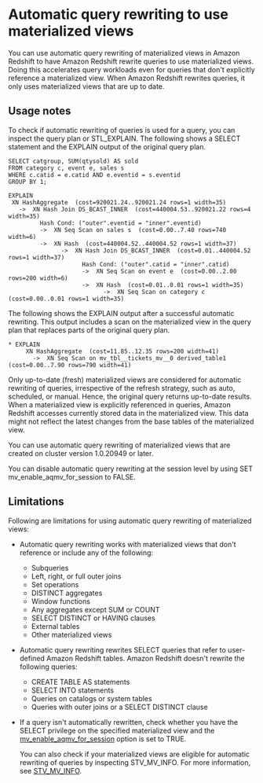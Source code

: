 # Automatic query rewriting to use materialized views<a name="materialized-view-auto-rewrite"></a>

You can use automatic query rewriting of materialized views in Amazon Redshift to have Amazon Redshift rewrite queries to use materialized views\. Doing this accelerates query workloads even for queries that don't explicitly reference a materialized view\. When Amazon Redshift rewrites queries, it only uses materialized views that are up to date\.

## Usage notes<a name="mv_auto-rewrite_usage"></a>

To check if automatic rewriting of queries is used for a query, you can inspect the query plan or STL\_EXPLAIN\. The following shows a SELECT statement and the EXPLAIN output of the original query plan\.

```
SELECT catgroup, SUM(qtysold) AS sold
FROM category c, event e, sales s
WHERE c.catid = e.catid AND e.eventid = s.eventid
GROUP BY 1;

EXPLAIN 
 XN HashAggregate  (cost=920021.24..920021.24 rows=1 width=35)
   ->  XN Hash Join DS_BCAST_INNER  (cost=440004.53..920021.22 rows=4 width=35)
         Hash Cond: ("outer".eventid = "inner".eventid)
         ->  XN Seq Scan on sales s  (cost=0.00..7.40 rows=740 width=6)
         ->  XN Hash  (cost=440004.52..440004.52 rows=1 width=37)
               ->  XN Hash Join DS_BCAST_INNER  (cost=0.01..440004.52 rows=1 width=37)
                     Hash Cond: ("outer".catid = "inner".catid)
                     ->  XN Seq Scan on event e  (cost=0.00..2.00 rows=200 width=6)
                     ->  XN Hash  (cost=0.01..0.01 rows=1 width=35)
                           ->  XN Seq Scan on category c  (cost=0.00..0.01 rows=1 width=35)
```

The following shows the EXPLAIN output after a successful automatic rewriting\. This output includes a scan on the materialized view in the query plan that replaces parts of the original query plan\. 

```
* EXPLAIN 
     XN HashAggregate  (cost=11.85..12.35 rows=200 width=41)
       ->  XN Seq Scan on mv_tbl__tickets_mv__0 derived_table1  (cost=0.00..7.90 rows=790 width=41)
```

Only up\-to\-date \(fresh\) materialized views are considered for automatic rewriting of queries, irrespective of the refresh strategy, such as auto, scheduled, or manual\. Hence, the original query returns up\-to\-date results\. When a materialized view is explicitly referenced in queries, Amazon Redshift accesses currently stored data in the materialized view\. This data might not reflect the latest changes from the base tables of the materialized view\.

You can use automatic query rewriting of materialized views that are created on cluster version 1\.0\.20949 or later\.

You can disable automatic query rewriting at the session level by using SET mv\_enable\_aqmv\_for\_session to FALSE\.

## Limitations<a name="mv_auto-rewrite_limitations"></a>

Following are limitations for using automatic query rewriting of materialized views:
+ Automatic query rewriting works with materialized views that don't reference or include any of the following:
  + Subqueries
  + Left, right, or full outer joins
  + Set operations 
  + DISTINCT aggregates
  + Window functions
  + Any aggregates except SUM or COUNT
  + SELECT DISTINCT or HAVING clauses
  + External tables
  + Other materialized views
+ Automatic query rewriting rewrites SELECT queries that refer to user\-defined Amazon Redshift tables\. Amazon Redshift doesn't rewrite the following queries:
  + CREATE TABLE AS statements
  + SELECT INTO statements
  + Queries on catalogs or system tables
  + Queries with outer joins or a SELECT DISTINCT clause
+ If a query isn't automatically rewritten, check whether you have the SELECT privilege on the specified materialized view and the [mv\_enable\_aqmv\_for\_session](r_mv_enable_aqmv_for_session.md) option is set to TRUE\. 

  You can also check if your materialized views are eligible for automatic rewriting of queries by inspecting STV\_MV\_INFO\. For more information, see [STV\_MV\_INFO](r_STV_MV_INFO.md)\.